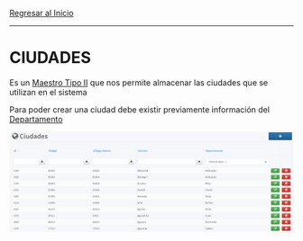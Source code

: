 [Regresar al Inicio](../readme.MD)

---
# CIUDADES

Es un [Maestro Tipo II](../../general/maestros-tipoII.md) que nos permite almacenar las ciudades que se utilizan en el sistema

Para poder crear una ciudad debe existir previamente información del [Departamento](departamentos.md)

![Ciudades](../recursos/img/ciudades.png)

